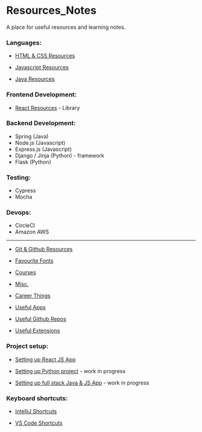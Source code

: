 # Resources_Notes

A place for useful resources and learning notes.

### Languages:   
- [HTML & CSS Resources](https://github.com/Corrine2212/Resources_Notes/blob/main/LANGUAGES/01%20HTML%20%26%20CSS%20Resources.md)

- [Javascript Resources](https://github.com/Corrine2212/Resources_Notes/blob/main/LANGUAGES/02%20Javascript%20Resources.md)

- [Java Resources](https://github.com/Corrine2212/Resources_Notes/blob/main/LANGUAGES/03%20Java%20Resources.md)


### Frontend Development:   
- [React Resources](https://github.com/Corrine2212/Resources_Notes/blob/main/React%20Resources.md) - Library


### Backend Development:   
- Spring (Java)
- Node.js (Javascript)
- Express.js (Javascript)
- Django / Jinja (Python) - framework
- Flask (Python)

### Testing:   
- Cypress
- Mocha

### Devops:   
- CircleCI
- Amazon AWS

---------

- [Git & Github Resources](https://github.com/Corrine2212/Resources_Notes/blob/main/Git%20%26%20Github%20Resources.md)

- [Favourite Fonts](https://github.com/Corrine2212/Resources_Notes/blob/main/Favourite%20Fonts.md)

- [Courses](https://github.com/Corrine2212/Resources_Notes/blob/main/Courses.md)

- [Misc.](https://github.com/Corrine2212/Resources_Notes/blob/main/Misc.md)

- [Career Things](https://github.com/Corrine2212/Resources_Notes/blob/main/Career%20Things.md)

- [Useful Apps](https://github.com/Corrine2212/Resources_Notes/blob/main/Useful%20Apps.md)

- [Useful Github Repos](https://github.com/Corrine2212/Resources_Notes/blob/main/Useful%20Github%20Repos.md)

- [Useful Extensions](https://github.com/Corrine2212/Resources_Notes/blob/main/Useful%20VSC%20Extensions.md)



### Project setup:  
- [Setting up React JS App](https://github.com/Corrine2212/Resources_Notes/blob/main/Instructions%20for%20setting%20up%20React%20JS%20project.md)

- [Setting up Python project]() - work in progress

- [Setting up full stack Java & JS App](https://github.com/Corrine2212/Resources_Notes/blob/main/PROJECT%20GUIDES%20%26%20INSTRUCTIONS/Instructions%20for%20setting%20up%20Java%20%26%20JS%20App.md) - work in progress


### Keyboard shortcuts:  
- [IntelliJ Shortcuts](https://github.com/Corrine2212/Resources_Notes/blob/main/IntelliJ%20Shortcuts.md)

- [VS Code Shortcuts](https://github.com/Corrine2212/Resources_Notes/blob/main/Shortcuts%20%26%20Commands/VS%20Code%20Shortcuts.md) 



